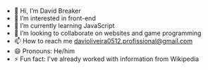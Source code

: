 - 👋 Hi, I’m David Breaker
- 👀 I’m interested in front-end  
- 🌱 I’m currently learning JavaScript
- 💞️ I’m looking to collaborate on websites and game programming
- 📫 How to reach me davioliveira0512.profissional@gmail.com
- 😄 Pronouns: He/him
- ⚡ Fun fact: I've already worked with information from Wikipedia

<!---
DavidBreaker/DavidBreaker is a ✨ special ✨ repository because its `README.md` (this file) appears on your GitHub profile.
You can click the Preview link to take a look at your changes.
--->
